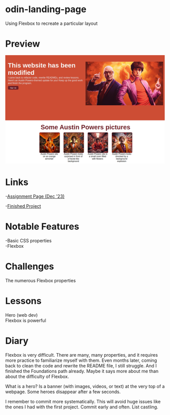 # odin-landing-page
Using Flexbox to recreate a particular layout

# Preview

<div align="center">
    <img src="./images/project-preview.png" alt="">
</div>

# Links

-[Assignment Page (Dec '23)](https://www.theodinproject.com/lessons/foundations-landing-page)

-[Finished Project](https://erreurdesyntaxe.github.io/odin-landing-page/)

# Notable Features

-Basic CSS properties  
-Flexbox  

# Challenges

The numerous Flexbox properties  

# Lessons

Hero (web dev)  
Flexbox is powerful  

# Diary

Flexbox is very difficult. There are many, many properties, and it requires
more practice to familiarize myself with them. Even months later, coming back
to clean the code and rewrite the README file, I still struggle. And I finished
the Foundations path already. Maybe it says more about me than about the 
difficulty of Flexbox.  

What is a hero?  Is a banner (with images, videos, or text) at the very top of
a webpage. Some heroes disappear after a few seconds.  

I remember to commit more systematically. This will avoid huge issues like the
ones I had with the first project. Commit early and often. List castling.  
